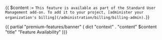 {{ $content := `This feature is available as part of the Standard User Management add-on.
To add it to your project, [administer your organization's billing](/administration/billing/billing-admin).`}}

{{ partial "premium-features/banner" ( dict "context" . "content" $content "title" "Feature Availability" )}}

